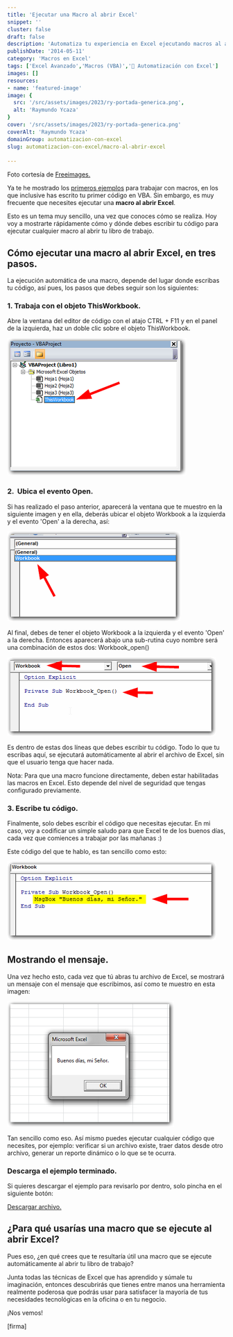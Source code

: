 ```yaml
---
title: 'Ejecutar una Macro al abrir Excel'
snippet: ''
cluster: false
draft: false 
description: 'Automatiza tu experiencia en Excel ejecutando macros al abrir el programa. Aprende cómo hacerlo de manera fácil y rápida.'
publishDate: '2014-05-11'
category: 'Macros en Excel'
tags: ['Excel Avanzado','Macros (VBA)','🤖 Automatización con Excel']
images: []
resources: 
- name: 'featured-image'
image: {
  src: '/src/assets/images/2023/ry-portada-generica.png',
  alt: 'Raymundo Ycaza'
}
cover: '/src/assets/images/2023/ry-portada-generica.png'
coverAlt: 'Raymundo Ycaza'
domainGroup: automatizacion-con-excel
slug: automatizacion-con-excel/macro-al-abrir-excel

---
```


Foto cortesía de [Freeimages.](http://www.freeimages.com/photo/995000 "Freeimages")

Ya te he mostrado los [primeros ejemplos](http://raymundoycaza.com/macros-de-excel/) para trabajar con macros, en los que inclusive has escrito tu primer código en VBA. Sin embargo, es muy frecuente que necesites ejecutar una **macro al abrir Excel**.

Esto es un tema muy sencillo, una vez que conoces cómo se realiza. Hoy voy a mostrarte rápidamente cómo y dónde debes escribir tu código para ejecutar cualquier macro al abrir tu libro de trabajo.

## Cómo ejecutar una macro al abrir Excel, en tres pasos.

La ejecución automática de una macro, depende del lugar donde escribas tu código, así pues, los pasos que debes seguir son los siguientes:

### 1\. Trabaja con el objeto ThisWorkbook.

Abre la ventana del editor de código con el atajo CTRL + F11 y en el panel de la izquierda, haz un doble clic sobre el objeto ThisWorkbook.

[![Macro al abrir Excel](/src/assets/images/2023/macro-al-abrir-excel-000461.png)](http://raymundoycaza.com/wp-content/uploads/macro-al-abrir-excel-000461.png)

### 2\.  Ubica el evento Open.

Si has realizado el paso anterior, aparecerá la ventana que te muestro en la siguiente imagen y en ella, deberás ubicar el objeto Workbook a la izquierda y el evento 'Open' a la derecha, así:

[![Macro al abrir Excel](/src/assets/images/2023/macro-al-abrir-excel-000464.png)](http://raymundoycaza.com/wp-content/uploads/macro-al-abrir-excel-000464.png)

Al final, debes de tener el objeto Workbook a la izquierda y el evento 'Open' a la derecha. Entonces aparecerá abajo una sub-rutina cuyo nombre será una combinación de estos dos: Workbook\_open()

[![Macro al abrir Excel](/src/assets/images/2023/macro-al-abrir-excel-000465.png)](http://raymundoycaza.com/wp-content/uploads/macro-al-abrir-excel-000465.png)

Es dentro de estas dos líneas que debes escribir tu código. Todo lo que tu escribas aquí, se ejecutará automáticamente al abrir el archivo de Excel, sin que el usuario tenga que hacer nada.

Nota: Para que una macro funcione directamente, deben estar habilitadas las macros en Excel. Esto depende del nivel de seguridad que tengas configurado previamente.

### 3\. Escribe tu código.

Finalmente, solo debes escribir el código que necesitas ejecutar. En mi caso, voy a codificar un simple saludo para que Excel te de los buenos días, cada vez que comiences a trabajar por las mañanas :)

Este código del que te hablo, es tan sencillo como esto:

[![Macro al abrir Excel](/src/assets/images/2023/macro-al-abrir-excel-000466.png)](http://raymundoycaza.com/wp-content/uploads/macro-al-abrir-excel-000466.png)

## Mostrando el mensaje.

Una vez hecho esto, cada vez que tú abras tu archivo de Excel, se mostrará un mensaje con el mensaje que escribimos, así como te muestro en esta imagen:

[![Macro al abrir Excel](/src/assets/images/2023/macro-al-abrir-excel-000467.png)](http://raymundoycaza.com/wp-content/uploads/macro-al-abrir-excel-000467.png)

Tan sencillo como eso. Así mismo puedes ejecutar cualquier código que necesites, por ejemplo: verificar si un archivo existe, traer datos desde otro archivo, generar un reporte dinámico o lo que se te ocurra.

### Descarga el ejemplo terminado.

Si quieres descargar el ejemplo para revisarlo por dentro, solo pincha en el siguiente botón:

[Descargar archivo.](http://raymundoycaza.com/wp-content/uploads/macro-al-abrir-excel.xlsm "Descargar Archivo")

## ¿Para qué usarías una macro que se ejecute al abrir Excel?

Pues eso, ¿en qué crees que te resultaría útil una macro que se ejecute automáticamente al abrir tu libro de trabajo?

Junta todas las técnicas de Excel que has aprendido y súmale tu imaginación, entonces descubrirás que tienes entre manos una herramienta realmente poderosa que podrás usar para satisfacer la mayoría de tus necesidades tecnológicas en la oficina o en tu negocio.

¡Nos vemos!

\[firma\]
